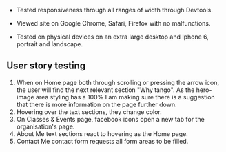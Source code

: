 * Tested responsiveness through all ranges of width through Devtools.

* Viewed site on Google Chrome, Safari, Firefox with no malfunctions.

* Tested on physical devices on an extra large desktop and Iphone 6, portrait and landscape.

## User story testing

1. When on Home page both through scrolling or pressing the arrow icon, the user will find the next relevant section "Why tango". As the hero-image area styling has a 100% I am making sure there is a suggestion that there is more information on the page further down.
2. Hovering over the text sections, they change color.
3. On Classes & Events page, facebook icons open a new tab for the organisation's page.
4. About Me text sections react to hovering as the Home page.
5. Contact Me contact form requests all form areas to be filled. 
